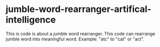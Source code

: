 # jumble-word-rearranger-artifical-intelligence
This is code is about a jumble word rearranger. This code can rearrange jumble word into meaningful word. Example: "atc" to "cat" or "act". 
